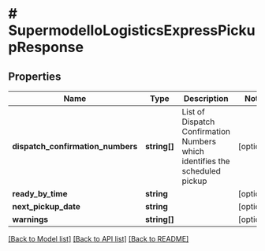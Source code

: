 # # SupermodelIoLogisticsExpressPickupResponse

## Properties

Name | Type | Description | Notes
------------ | ------------- | ------------- | -------------
**dispatch_confirmation_numbers** | **string[]** | List of Dispatch Confirmation Numbers which identifies the scheduled pickup | [optional]
**ready_by_time** | **string** |  | [optional]
**next_pickup_date** | **string** |  | [optional]
**warnings** | **string[]** |  | [optional]

[[Back to Model list]](../../README.md#models) [[Back to API list]](../../README.md#endpoints) [[Back to README]](../../README.md)
